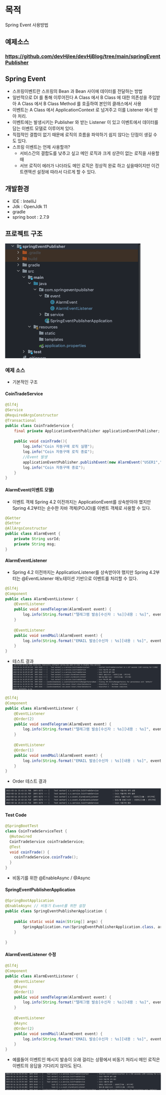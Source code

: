 # 목적
Spring Event 사용방법

## 예제소스
### https://github.com/devHjlee/devHjBlog/tree/main/springEventPublisher 

## Spring Event
* 스프링이벤트란 스프링의 Bean 과 Bean 사이에 데이터를 전달하는 방법   
* 일반적으로 DI 를 통해 이루어진다 A Class 에서 B Class 에 대한 의존성을 주입받아 A Class 에서 B Class Method 를 호출하여 본인의 클래스에서 사용   
* 이벤트는 A Class 에서 ApplicationContext 로 넘겨주고 이를 Listener 에서 받아 처리.   
* 이벤트에는 발생시키는 Publisher 와 받는 Listener 이 있고 이벤트에서 데이터를 담는 이벤트 모델로 이루어져 있다.
* 직접적인 결합이 없기 때문에 로직의 흐름을 파악하기 쉽지 않다는 단점이 생길 수 도 있다.
* 스프링 이벤트는 언제 사용할까?
  * 서비스간의 결합도를 낮추고 싶고 메인 로직과 크게 상관이 없는 로직을 사용할 때
  * 서브 로직이 에러가 나더라도 메인 로직은 정상적 완료 하고 싶을때이지만 이건 트랜잭션 설정에 따라서 다르게 할 수 있다.

## 개발환경
* IDE : IntelliJ
* Jdk : OpenJdk 11
* gradle
* spring boot : 2.7.9   

## 프로젝트 구조   
![img1.png](img1.png)

### 예제 소스
* 기본적인 구조
#### CoinTradeService

``` java    
@Slf4j
@Service
@RequiredArgsConstructor
@Transactional
public class CoinTradeService {
    final private ApplicationEventPublisher applicationEventPublisher;

    public void coinTrade(){
        log.info("Coin 자동구매 로직 실행");
        log.info("Coin 자동구매 로직 종료");
        //Event 발생
        applicationEventPublisher.publishEvent(new AlarmEvent("USER1","BTC구매"));
        log.info("Coin 자동구매 종료");
    }
}
```   

#### AlarmEvent(이벤트 모델)
* 이벤트 객체 Spring 4.2 이전까지는 ApplicationEvent를 상속받아야 했지만 Spring 4.2부터는 순수한 자바 객체(POJO)를 이벤트 객체로 사용할 수 있다.   

``` java    
@Getter
@Setter
@AllArgsConstructor
public class AlarmEvent {
    private String usrId;
    private String msg;
}
```   

#### AlarmEventListener
* Spring 4.2 이전까지는 ApplicationListener를 상속받아야 했지만 Spring 4.2부터는 @EventListener 애노테이션 기반으로 이벤트를 처리할 수 있다.   

``` java    
@Slf4j
@Component
public class AlarmEventListener {
    @EventListener
    public void sendTelegram(AlarmEvent event) {
        log.info(String.format("텔레그램 발송[수신자 : %s][내용 : %s]", event.getUsrId(), event.getMsg()));
    }

    @EventListener
    public void sendMail(AlarmEvent event) {
        log.info(String.format("EMAIL 발송[수신자 : %s][내용 : %s]", event.getUsrId(), event.getMsg()));
    }
}
```   
* 테스트 결과
  ![img0.png](img0.png)

``` java   
@Slf4j
@Component
public class AlarmEventListener {
    @EventListener
    @Order(2)
    public void sendTelegram(AlarmEvent event) {
        log.info(String.format("텔레그램 발송[수신자 : %s][내용 : %s]", event.getUsrId(), event.getMsg()));
    }

    @EventListener
    @Order(1)
    public void sendMail(AlarmEvent event) {
        log.info(String.format("EMAIL 발송[수신자 : %s][내용 : %s]", event.getUsrId(), event.getMsg()));
    }
}
```   
* Order 테스트 결과   

![img2.png](img2.png)   


#### Test Code
```java   
@SpringBootTest
class CoinTradeServiceTest {
  @Autowired
  CoinTradeService coinTradeService;
  @Test
  void coinTrade() {
    coinTradeService.coinTrade();
  }
}
```   
* 비동기를 위한 @EnableAsync / @Async   
#### SpringEventPublisherApplication   
``` java    
@SpringBootApplication
@EnableAsync // 비동기 Event를 위한 설정
public class SpringEventPublisherApplication {

    public static void main(String[] args) {
        SpringApplication.run(SpringEventPublisherApplication.class, args);
    }

}
```   
#### AlarmEventListener 수정
``` java    
@Slf4j
@Component
public class AlarmEventListener {
    @EventListener
    @Async
    @Order(1)
    public void sendTelegram(AlarmEvent event) {
        log.info(String.format("텔레그램 발송[수신자 : %s][내용 : %s]", event.getUsrId(), event.getMsg()));
    }

    @EventListener
    @Async
    @Order(2)
    public void sendMail(AlarmEvent event) {
        log.info(String.format("EMAIL 발송[수신자 : %s][내용 : %s]", event.getUsrId(), event.getMsg()));
    }
}
```    
* 예를들어 이벤트인 메시지 발송이 오래 걸리는 상황에서 비동기 처리시 메인 로직은 이벤트의 응답을 기다리지 않아도 된다.   

![img3.png](img3.png)

